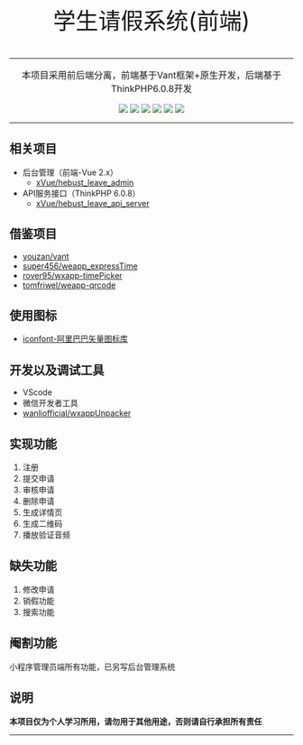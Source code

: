 <p style="font-size:40px;" align="center">学生请假系统(前端)</p>

<hr>
<p align="center" style="font-size:16px;">本项目采用前后端分离，前端基于Vant框架+原生开发，后端基于ThinkPHP6.0.8开发</p>
<p align="center">
    <img src="https://img.shields.io/badge/Version-1.2.1-brightgreen" />
    <img src="https://img.shields.io/badge/ThinkPHP-6.0.8-brightgreen" />
    <img src="https://img.shields.io/badge/Vant-3.2.5-brightgreen" />
    <img src="https://img.shields.io/badge/Author-Ne--21-brightgreen" />
    <img src="https://img.shields.io/badge/MySQL-5.6-brightgreen" />
    <img src="https://img.shields.io/badge/PHP-7.2-brightgreen" />
</p>



---

## 相关项目

- 后台管理（前端-Vue 2.x）
  - [xVue/hebust_leave_admin](https://github.com/xVue/hebust_leave_admin)
- API服务接口（ThinkPHP 6.0.8）
  - [xVue/hebust_leave_api_server](https://github.com/xVue/hebust_leave_api_server)

## 借鉴项目

- [youzan/vant](https://github.com/youzan/vant)
- [super456/weapp_expressTime](https://github.com/super456/weapp_expressTime)
- [rover95/wxapp-timePicker](https://github.com/rover95/wxapp-timePicker)
- [tomfriwel/weapp-qrcode](https://github.com/tomfriwel/weapp-qrcode)

## 使用图标

- [iconfont-阿里巴巴矢量图标库](https://www.iconfont.cn/)

## 开发以及调试工具

- VScode
- 微信开发者工具
- [wanliofficial/wxappUnpacker](https://github.com/wanliofficial/wxappUnpacker)

## 实现功能

1. 注册
2. 提交申请
3. 审核申请
4. 删除申请
5. 生成详情页
6. 生成二维码
7. 播放验证音频

## 缺失功能

1. 修改申请
2. 销假功能
3. 搜索功能

## 阉割功能

小程序管理员端所有功能，已另写后台管理系统

## 说明

**本项目仅为个人学习所用，请勿用于其他用途，否则请自行承担所有责任**

---

